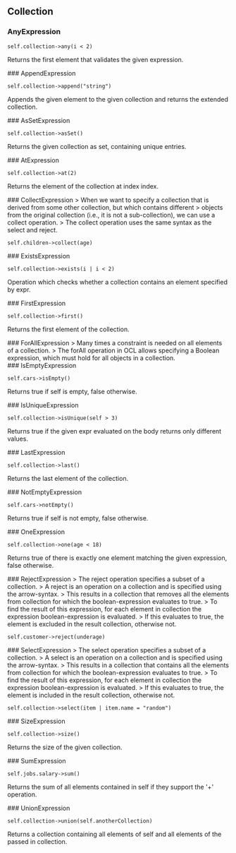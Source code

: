 ## Collection

### AnyExpression


```
self.collection->any(i < 2)
```

Returns the first element that validates the given expression.
<div class="clearboth"></div>
### AppendExpression


```
self.collection->append("string")
```

Appends the given element to the given collection and returns the extended collection.
<div class="clearboth"></div>
### AsSetExpression


```
self.collection->asSet()
```

Returns the given collection as set, containing unique entries.
<div class="clearboth"></div>
### AtExpression


```
self.collection->at(2)
```

Returns the element of the collection at index index.
<div class="clearboth"></div>
### CollectExpression
> When we want to specify a collection that is derived from some other collection, but which contains different
> objects from the original collection (i.e., it is not a sub-collection), we can use a collect operation.
> The collect operation uses the same syntax as the select and reject.

```
self.children->collect(age)
```


<div class="clearboth"></div>
### ExistsExpression


```
self.collection->exists(i | i < 2)
```

Operation which checks whether a collection contains an element specified by expr.
<div class="clearboth"></div>
### FirstExpression


```
self.collection->first()
```

Returns the first element of the collection.
<div class="clearboth"></div>
### ForAllExpression
> Many times a constraint is needed on all elements of a collection.
> The forAll operation in OCL allows specifying a Boolean expression, which must hold for all objects in a collection.



<div class="clearboth"></div>
### IsEmptyExpression


```
self.cars->isEmpty()
```

Returns true if self is empty, false otherwise.
<div class="clearboth"></div>
### IsUniqueExpression


```
self.collection->isUnique(self > 3)
```

Returns true if the given expr evaluated on the body returns only different values.
<div class="clearboth"></div>
### LastExpression


```
self.collection->last()
```

Returns the last element of the collection.
<div class="clearboth"></div>
### NotEmptyExpression


```
self.cars->notEmpty()
```

Returns true if self is not empty, false otherwise.
<div class="clearboth"></div>
### OneExpression


```
self.collection->one(age < 18)
```

Returns true of there is exactly one element matching the given expression, false otherwise.
<div class="clearboth"></div>
### RejectExpression
> The reject operation specifies a subset of a collection.
> A reject is an operation on a collection and is specified using the arrow-syntax.
> This results in a collection that removes all the elements from collection for which the boolean-expression evaluates to true.
> To find the result of this expression, for each element in collection the expression boolean-expression is evaluated.
> If this evaluates to true, the element is excluded in the result collection, otherwise not.

```
self.customer->reject(underage)
```


<div class="clearboth"></div>
### SelectExpression
> The select operation specifies a subset of a collection.
> A select is an operation on a collection and is specified using the arrow-syntax.
> This results in a collection that contains all the elements from collection for which the boolean-expression evaluates to true.
> To find the result of this expression, for each element in collection the expression boolean-expression is evaluated.
> If this evaluates to true, the element is included in the result collection, otherwise not.

```
self.collection->select(item | item.name = "random")
```


<div class="clearboth"></div>
### SizeExpression


```
self.collection->size()
```

Returns the size of the given collection.
<div class="clearboth"></div>
### SumExpression


```
self.jobs.salary->sum()
```

Returns the sum of all elements contained in self if they support the &#x27;+&#x27; operation.
<div class="clearboth"></div>
### UnionExpression


```
self.collection->union(self.anotherCollection)
```

Returns a collection containing all elements of self and all elements of the passed in collection.
<div class="clearboth"></div>
